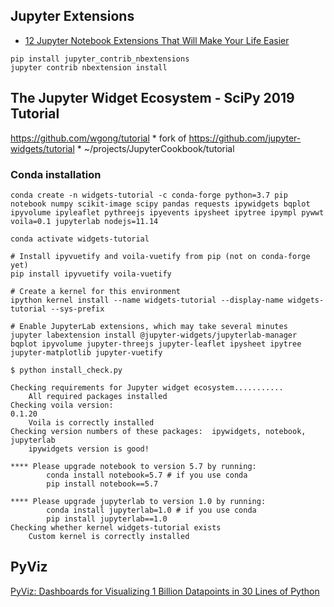 ## Jupyter Extensions

- [12 Jupyter Notebook Extensions That Will Make Your Life Easier](https://towardsdatascience.com/12-jupyter-notebook-extensions-that-will-make-your-life-easier-e0aae0bd181)

```
pip install jupyter_contrib_nbextensions
jupyter contrib nbextension install

```

## The Jupyter Widget Ecosystem - SciPy 2019 Tutorial
https://github.com/wgong/tutorial 
    * fork of https://github.com/jupyter-widgets/tutorial
    * ~/projects/JupyterCookbook/tutorial

### Conda installation
```
conda create -n widgets-tutorial -c conda-forge python=3.7 pip notebook numpy scikit-image scipy pandas requests ipywidgets bqplot ipyvolume ipyleaflet pythreejs ipyevents ipysheet ipytree ipympl pywwt voila=0.1 jupyterlab nodejs=11.14

conda activate widgets-tutorial

# Install ipyvuetify and voila-vuetify from pip (not on conda-forge yet)
pip install ipyvuetify voila-vuetify

# Create a kernel for this environment
ipython kernel install --name widgets-tutorial --display-name widgets-tutorial --sys-prefix

# Enable JupyterLab extensions, which may take several minutes
jupyter labextension install @jupyter-widgets/jupyterlab-manager bqplot ipyvolume jupyter-threejs jupyter-leaflet ipysheet ipytree jupyter-matplotlib jupyter-vuetify

$ python install_check.py

Checking requirements for Jupyter widget ecosystem...........
	All required packages installed
Checking voila version:
0.1.20
	Voila is correctly installed
Checking version numbers of these packages:  ipywidgets, notebook, jupyterlab
	ipywidgets version is good!

**** Please upgrade notebook to version 5.7 by running:
        conda install notebook=5.7 # if you use conda
        pip install notebook==5.7

**** Please upgrade jupyterlab to version 1.0 by running:
        conda install jupyterlab=1.0 # if you use conda
        pip install jupyterlab==1.0
Checking whether kernel widgets-tutorial exists
	Custom kernel is correctly installed

```



## PyViz
[PyViz: Dashboards for Visualizing 1 Billion Datapoints in 30 Lines of Python](https://youtu.be/k27MJJLJNT4)